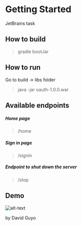 # Getting Started

JetBrains task

## How to build

> gradle bootJar

## How to run

Go to build -> libs folder

> java -jar oauth-1.0.0.war


## Available endpoints

##### Home page
>/home
##### Sign in page
>/signin
##### Endpoint to shut down the server
>/stop

## Demo
![alt-text]()

by David Guyo


